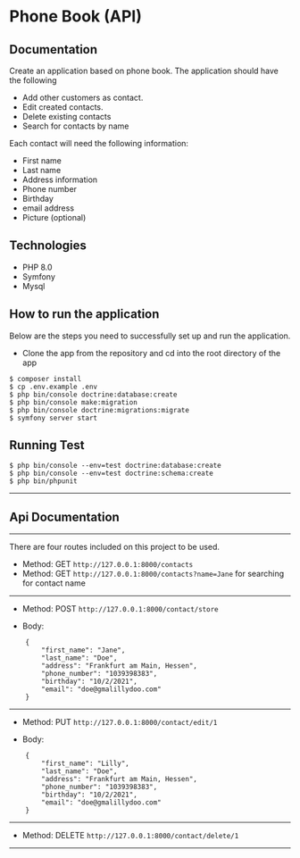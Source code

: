 # Phone Book (API)

## Documentation

Create an application based on phone book. The application should have the following

- Add other customers as contact.
- Edit created contacts.
- Delete existing contacts
- Search for contacts by name

Each contact will need the following information:
- First name
- Last name
- Address information
- Phone number
- Birthday
- email address
- Picture (optional)

## Technologies

- PHP 8.0
- Symfony
- Mysql

## How to run the application
Below are the steps you need to successfully set up and run the application.

- Clone the app from the repository and cd into the root directory of the app
```
$ composer install
$ cp .env.example .env
$ php bin/console doctrine:database:create
$ php bin/console make:migration
$ php bin/console doctrine:migrations:migrate
$ symfony server start
```

## Running Test

```shell script
$ php bin/console --env=test doctrine:database:create
$ php bin/console --env=test doctrine:schema:create
$ php bin/phpunit

```

---

## Api Documentation

---
There are four routes included on this project to be used.

- Method: GET `http://127.0.0.1:8000/contacts` 
- Method: GET `http://127.0.0.1:8000/contacts?name=Jane` for searching for contact name
---

- Method: POST `http://127.0.0.1:8000/contact/store`

- Body:
```
    {
        "first_name": "Jane",
        "last_name": "Doe",
        "address": "Frankfurt am Main, Hessen",
        "phone_number": "1039398383",
        "birthday": "10/2/2021",
        "email": "doe@gmalillydoo.com"
    }
```

---

- Method: PUT `http://127.0.0.1:8000/contact/edit/1`
    
- Body:
```
    {
        "first_name": "Lilly",
        "last_name": "Doe",
        "address": "Frankfurt am Main, Hessen",
        "phone_number": "1039398383",
        "birthday": "10/2/2021",
        "email": "doe@gmalillydoo.com"
    }
```
---


- Method: DELETE `http://127.0.0.1:8000/contact/delete/1`

---